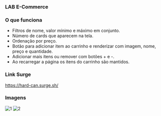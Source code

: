 ### LAB E-Commerce

### O que funciona
- Filtros de nome, valor mínimo e máximo em conjunto.
- Número de cards que aparecem na tela.
- Ordenação por preço.
- Botão para adicionar item ao carrinho e renderizar com imagem, nome, preço e quantidade.
- Adicionar mais itens ou remover com botões + e -.
- Ao recarregar a página os itens do carrinho são mantidos.

### Link Surge
https://hard-can.surge.sh/

### Imagens
![1](https://user-images.githubusercontent.com/102267210/180625467-f3b7e44c-191c-4aad-9f97-d4ad5da5a2e2.png)
![2](https://user-images.githubusercontent.com/102267210/180625468-06bd3036-7b72-4270-ad61-c242dc27a700.png)


